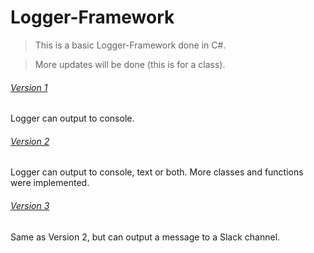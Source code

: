 # Logger-Framework

> This is a basic Logger-Framework done in C#.

> More updates will be done (this is for a class).

###### [Version 1](https://github.com/aya-nashawati/Logger-Framework/tree/master/LF_Version1)

Logger can output to console.

###### [Version 2](https://github.com/aya-nashawati/Logger-Framework/tree/master/LF_Version2)

Logger can output to console, text or both.
More classes and functions were implemented.

###### [Version 3](https://github.com/aya-nashawati/Logger-Framework/tree/master/LF_Version3)

Same as Version 2, but can output a message to a Slack channel.
